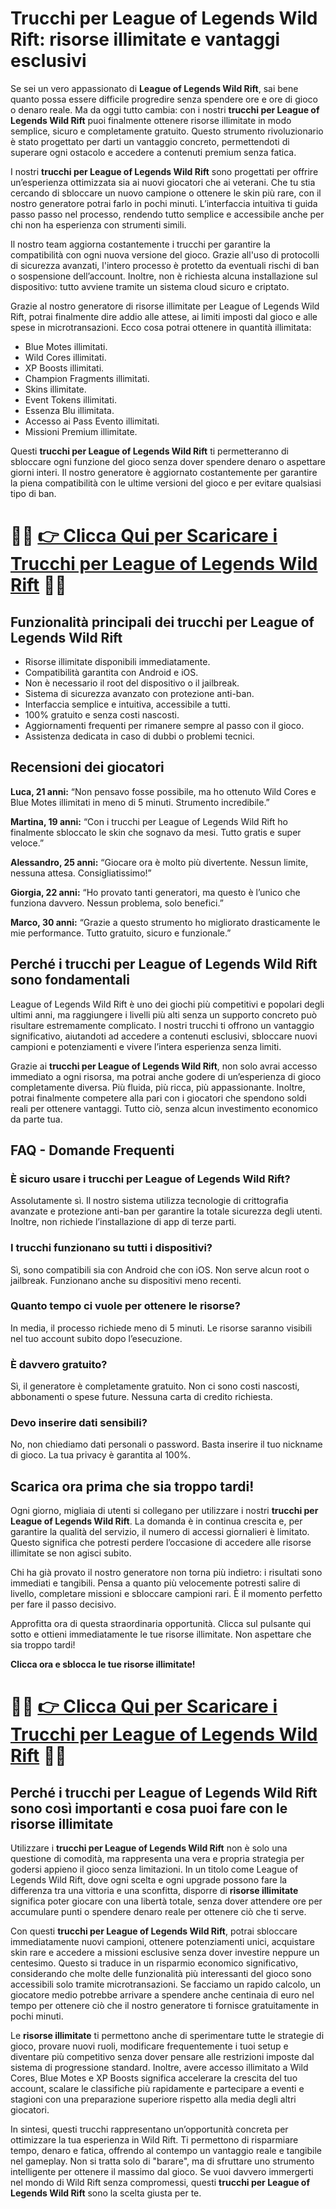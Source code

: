 <h1>Trucchi per League of Legends Wild Rift: risorse illimitate e vantaggi esclusivi</h1>

<p>Se sei un vero appassionato di <strong>League of Legends Wild Rift</strong>, sai bene quanto possa essere difficile progredire senza spendere ore e ore di gioco o denaro reale. Ma da oggi tutto cambia: con i nostri <strong>trucchi per League of Legends Wild Rift</strong> puoi finalmente ottenere risorse illimitate in modo semplice, sicuro e completamente gratuito. Questo strumento rivoluzionario è stato progettato per darti un vantaggio concreto, permettendoti di superare ogni ostacolo e accedere a contenuti premium senza fatica.</p>

<p>I nostri <strong>trucchi per League of Legends Wild Rift</strong> sono progettati per offrire un’esperienza ottimizzata sia ai nuovi giocatori che ai veterani. Che tu stia cercando di sbloccare un nuovo campione o ottenere le skin più rare, con il nostro generatore potrai farlo in pochi minuti. L’interfaccia intuitiva ti guida passo passo nel processo, rendendo tutto semplice e accessibile anche per chi non ha esperienza con strumenti simili.</p>

<p>Il nostro team aggiorna costantemente i trucchi per garantire la compatibilità con ogni nuova versione del gioco. Grazie all'uso di protocolli di sicurezza avanzati, l'intero processo è protetto da eventuali rischi di ban o sospensione dell’account. Inoltre, non è richiesta alcuna installazione sul dispositivo: tutto avviene tramite un sistema cloud sicuro e criptato.</p>

<p>Grazie al nostro generatore di risorse illimitate per League of Legends Wild Rift, potrai finalmente dire addio alle attese, ai limiti imposti dal gioco e alle spese in microtransazioni. Ecco cosa potrai ottenere in quantità illimitata:</p>

<ul>
  <li>Blue Motes illimitati.</li>
  <li>Wild Cores illimitati.</li>
  <li>XP Boosts illimitati.</li>
  <li>Champion Fragments illimitati.</li>
  <li>Skins illimitate.</li>
  <li>Event Tokens illimitati.</li>
  <li>Essenza Blu illimitata.</li>
  <li>Accesso ai Pass Evento illimitati.</li>
  <li>Missioni Premium illimitate.</li>
</ul>

<p>Questi <strong>trucchi per League of Legends Wild Rift</strong> ti permetteranno di sbloccare ogni funzione del gioco senza dover spendere denaro o aspettare giorni interi. Il nostro generatore è aggiornato costantemente per garantire la piena compatibilità con le ultime versioni del gioco e per evitare qualsiasi tipo di ban.</p>

# 🔴🔴 **[👉 Clicca Qui per Scaricare i Trucchi per League of Legends Wild Rift](https://tinyurl.com/TabBoomX)** 🔴🔴

<h2>Funzionalità principali dei trucchi per League of Legends Wild Rift</h2>
<ul>
  <li>Risorse illimitate disponibili immediatamente.</li>
  <li>Compatibilità garantita con Android e iOS.</li>
  <li>Non è necessario il root del dispositivo o il jailbreak.</li>
  <li>Sistema di sicurezza avanzato con protezione anti-ban.</li>
  <li>Interfaccia semplice e intuitiva, accessibile a tutti.</li>
  <li>100% gratuito e senza costi nascosti.</li>
  <li>Aggiornamenti frequenti per rimanere sempre al passo con il gioco.</li>
  <li>Assistenza dedicata in caso di dubbi o problemi tecnici.</li>
</ul>

<h2>Recensioni dei giocatori</h2>
<p><strong>Luca, 21 anni:</strong> “Non pensavo fosse possibile, ma ho ottenuto Wild Cores e Blue Motes illimitati in meno di 5 minuti. Strumento incredibile.”</p>
<p><strong>Martina, 19 anni:</strong> “Con i trucchi per League of Legends Wild Rift ho finalmente sbloccato le skin che sognavo da mesi. Tutto gratis e super veloce.”</p>
<p><strong>Alessandro, 25 anni:</strong> “Giocare ora è molto più divertente. Nessun limite, nessuna attesa. Consigliatissimo!”</p>
<p><strong>Giorgia, 22 anni:</strong> “Ho provato tanti generatori, ma questo è l’unico che funziona davvero. Nessun problema, solo benefici.”</p>
<p><strong>Marco, 30 anni:</strong> “Grazie a questo strumento ho migliorato drasticamente le mie performance. Tutto gratuito, sicuro e funzionale.”</p>

<h2>Perché i trucchi per League of Legends Wild Rift sono fondamentali</h2>
<p>League of Legends Wild Rift è uno dei giochi più competitivi e popolari degli ultimi anni, ma raggiungere i livelli più alti senza un supporto concreto può risultare estremamente complicato. I nostri trucchi ti offrono un vantaggio significativo, aiutandoti ad accedere a contenuti esclusivi, sbloccare nuovi campioni e potenziamenti e vivere l’intera esperienza senza limiti.</p>

<p>Grazie ai <strong>trucchi per League of Legends Wild Rift</strong>, non solo avrai accesso immediato a ogni risorsa, ma potrai anche godere di un’esperienza di gioco completamente diversa. Più fluida, più ricca, più appassionante. Inoltre, potrai finalmente competere alla pari con i giocatori che spendono soldi reali per ottenere vantaggi. Tutto ciò, senza alcun investimento economico da parte tua.</p>

<h2>FAQ - Domande Frequenti</h2>

<h3>È sicuro usare i trucchi per League of Legends Wild Rift?</h3>
<p>Assolutamente sì. Il nostro sistema utilizza tecnologie di crittografia avanzate e protezione anti-ban per garantire la totale sicurezza degli utenti. Inoltre, non richiede l’installazione di app di terze parti.</p>

<h3>I trucchi funzionano su tutti i dispositivi?</h3>
<p>Sì, sono compatibili sia con Android che con iOS. Non serve alcun root o jailbreak. Funzionano anche su dispositivi meno recenti.</p>

<h3>Quanto tempo ci vuole per ottenere le risorse?</h3>
<p>In media, il processo richiede meno di 5 minuti. Le risorse saranno visibili nel tuo account subito dopo l’esecuzione.</p>

<h3>È davvero gratuito?</h3>
<p>Sì, il generatore è completamente gratuito. Non ci sono costi nascosti, abbonamenti o spese future. Nessuna carta di credito richiesta.</p>

<h3>Devo inserire dati sensibili?</h3>
<p>No, non chiediamo dati personali o password. Basta inserire il tuo nickname di gioco. La tua privacy è garantita al 100%.</p>

<h2>Scarica ora prima che sia troppo tardi!</h2>
<p>Ogni giorno, migliaia di utenti si collegano per utilizzare i nostri <strong>trucchi per League of Legends Wild Rift</strong>. La domanda è in continua crescita e, per garantire la qualità del servizio, il numero di accessi giornalieri è limitato. Questo significa che potresti perdere l’occasione di accedere alle risorse illimitate se non agisci subito.</p>

<p>Chi ha già provato il nostro generatore non torna più indietro: i risultati sono immediati e tangibili. Pensa a quanto più velocemente potresti salire di livello, completare missioni e sbloccare campioni rari. È il momento perfetto per fare il passo decisivo.</p>

<p>Approfitta ora di questa straordinaria opportunità. Clicca sul pulsante qui sotto e ottieni immediatamente le tue risorse illimitate. Non aspettare che sia troppo tardi!</p>

<p><strong>Clicca ora e sblocca le tue risorse illimitate!</strong></p>

# 🔴🔴 **[👉 Clicca Qui per Scaricare i Trucchi per League of Legends Wild Rift](https://tinyurl.com/TabBoomX)** 🔴🔴

<h2>Perché i trucchi per League of Legends Wild Rift sono così importanti e cosa puoi fare con le risorse illimitate</h2>

<p>Utilizzare i <strong>trucchi per League of Legends Wild Rift</strong> non è solo una questione di comodità, ma rappresenta una vera e propria strategia per godersi appieno il gioco senza limitazioni. In un titolo come League of Legends Wild Rift, dove ogni scelta e ogni upgrade possono fare la differenza tra una vittoria e una sconfitta, disporre di <strong>risorse illimitate</strong> significa poter giocare con una libertà totale, senza dover attendere ore per accumulare punti o spendere denaro reale per ottenere ciò che ti serve.</p>

<p>Con questi <strong>trucchi per League of Legends Wild Rift</strong>, potrai sbloccare immediatamente nuovi campioni, ottenere potenziamenti unici, acquistare skin rare e accedere a missioni esclusive senza dover investire neppure un centesimo. Questo si traduce in un risparmio economico significativo, considerando che molte delle funzionalità più interessanti del gioco sono accessibili solo tramite microtransazioni. Se facciamo un rapido calcolo, un giocatore medio potrebbe arrivare a spendere anche centinaia di euro nel tempo per ottenere ciò che il nostro generatore ti fornisce gratuitamente in pochi minuti.</p>

<p>Le <strong>risorse illimitate</strong> ti permettono anche di sperimentare tutte le strategie di gioco, provare nuovi ruoli, modificare frequentemente i tuoi setup e diventare più competitivo senza dover pensare alle restrizioni imposte dal sistema di progressione standard. Inoltre, avere accesso illimitato a Wild Cores, Blue Motes e XP Boosts significa accelerare la crescita del tuo account, scalare le classifiche più rapidamente e partecipare a eventi e stagioni con una preparazione superiore rispetto alla media degli altri giocatori.</p>

<p>In sintesi, questi trucchi rappresentano un’opportunità concreta per ottimizzare la tua esperienza in Wild Rift. Ti permettono di risparmiare tempo, denaro e fatica, offrendo al contempo un vantaggio reale e tangibile nel gameplay. Non si tratta solo di "barare", ma di sfruttare uno strumento intelligente per ottenere il massimo dal gioco. Se vuoi davvero immergerti nel mondo di Wild Rift senza compromessi, questi <strong>trucchi per League of Legends Wild Rift</strong> sono la scelta giusta per te.</p>
